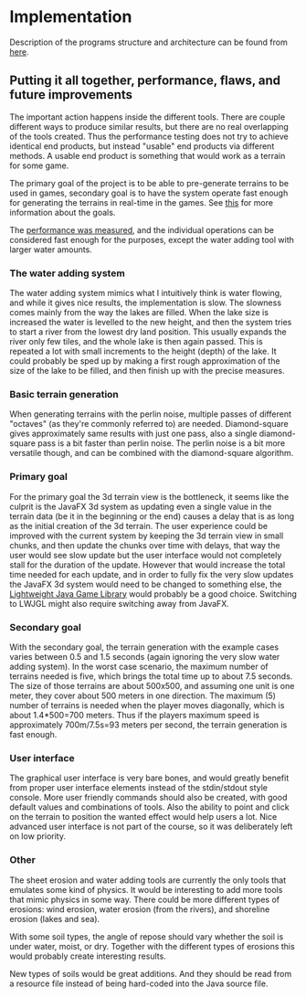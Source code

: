 # Implementation

Description of the programs structure and architecture can be found from [here](architecture.md).

## Putting it all together, performance, flaws, and future improvements
The important action happens inside the different tools. There are couple different ways to produce similar results, but there are no real overlapping of the tools created. Thus the performance testing does not try to achieve identical end products, but instead "usable" end products via different methods. A usable end product is something that would work as a terrain for some game.

The primary goal of the project is to be able to pre-generate terrains to be used in games, secondary goal is to have the system operate fast enough for generating the terrains in real-time in the games. See [this](goals.md) for more information about the goals.

The [performance was measured](performance.md), and the individual operations can be considered fast enough for the purposes, except the water adding tool with larger water amounts.

### The water adding system
The water adding system mimics what I intuitively think is water flowing, and while it gives nice results, the implementation is slow. The slowness comes mainly from the way the lakes are filled. When the lake size is increased the water is levelled to the new height, and then the system tries to start a river from the lowest dry land position. This usually expands the river only few tiles, and the whole lake is then again passed. This is repeated a lot with small increments to the height (depth) of the lake. It could probably be sped up by making a first rough approximation of the size of the lake to be filled, and then finish up with the precise measures.

### Basic terrain generation
When generating terrains with the perlin noise, multiple passes of different "octaves" (as they're commonly referred to) are needed. Diamond-square gives approximately same results with just one pass, also a single diamond-square pass is a bit faster than perlin noise. The perlin noise is a bit more versatile though, and can be combined with the diamond-square algorithm.

### Primary goal
For the primary goal the 3d terrain view is the bottleneck, it seems like the culprit is the JavaFX 3d system as updating even a single value in the terrain data (be it in the beginning or the end) causes a delay that is as long as the initial creation of the 3d terrain. The user experience could be improved with the current system by keeping the 3d terrain view in small chunks, and then update the chunks over time with delays, that way the user would see slow update but the user interface would not completely stall for the duration of the update. However that would increase the total time needed for each update, and in order to fully fix the very slow updates the JavaFX 3d system would need to be changed to something else, the [Lightweight Java Game Library](https://www.lwjgl.org/) would probably be a good choice. Switching to LWJGL might also require switching away from JavaFX.

### Secondary goal
With the secondary goal, the terrain generation with the example cases varies between 0.5 and 1.5 seconds (again ignoring the very slow water adding system). In the worst case scenario, the maximum number of terrains needed is five, which brings the total time up to about 7.5 seconds. The size of those terrains are about 500x500, and assuming one unit is one meter, they cover about 500 meters in one direction. The maximum (5) number of terrains is needed when the player moves diagonally, which is about 1.4*500=700 meters. Thus if the players maximum speed is approximately 700m/7.5s=93 meters per second, the terrain generation is fast enough.

### User interface
The graphical user interface is very bare bones, and would greatly benefit from proper user interface elements instead of the stdin/stdout style console. More user friendly commands should also be created, with good default values and combinations of tools. Also the ability to point and click on the terrain to position the wanted effect would help users a lot. Nice advanced user interface is not part of the course, so it was deliberately left on low priority.

### Other
The sheet erosion and water adding tools are currently the only tools that emulates some kind of physics. It would be interesting to add more tools that mimic physics in some way. There could be more different types of erosions: wind erosion, water erosion (from the rivers), and shoreline erosion (lakes and sea).

With some soil types, the angle of repose should vary whether the soil is under water, moist, or dry. Together with the different types of erosions this would probably create interesting results.

New types of soils would be great additions. And they should be read from a resource file instead of being hard-coded into the Java source file.
